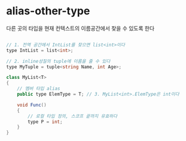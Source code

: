 # alias-other-type

다른 곳의 타입을 현재 컨텍스트의 이름공간에서 찾을 수 있도록 한다

```csharp

// 1. 전역 공간에서 IntList를 찾으면 list<int>이다
type IntList = list<int>;

// 2. inline성질의 tuple에 이름을 줄 수 있다
type MyTuple = tuple<string Name, int Age>;

class MyList<T>
{
    // 멤버 타입 alias
    public type ElemType = T; // 3. MyList<int>.ElemType은 int이다

    void Func()
    {
        // 로컬 타입 정의, 스코프 끝까지 유효하다
        type P = int;
    }
}
```